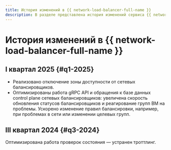 ```yaml
---
title: История изменений в {{ network-load-balancer-full-name }}
description: В разделе представлена история изменений сервиса {{ network-load-balancer-name }}.
---
```


# История изменений в {{ network-load-balancer-full-name }}

## I квартал 2025 {#q1-2025}

* Реализовано отключение зоны доступности от сетевых балансировщиков.
* Оптимизированы работа gRPC API и обращения к базе данных control plane сетевых балансировщиков: увеличена скорость обновления статусов балансировщиков и реагирование групп ВМ на проблемы. Ускорено изменение правил балансировки, например, при проблемах в сети или изменении целевых групп.

## III квартал 2024 {#q3-2024}

Оптимизирована работа проверок состояния — устранен троттлинг.
